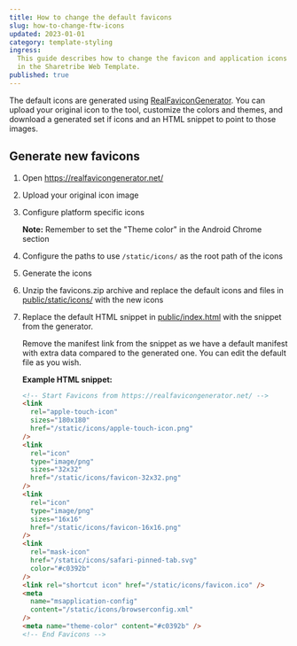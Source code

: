 ```yaml
---
title: How to change the default favicons
slug: how-to-change-ftw-icons
updated: 2023-01-01
category: template-styling
ingress:
  This guide describes how to change the favicon and application icons
  in the Sharetribe Web Template.
published: true
---
```


The default icons are generated using
[RealFaviconGenerator](https://realfavicongenerator.net/). You can
upload your original icon to the tool, customize the colors and themes,
and download a generated set if icons and an HTML snippet to point to
those images.

## Generate new favicons

1.  Open https://realfavicongenerator.net/

2.  Upload your original icon image

3.  Configure platform specific icons

    **Note:** Remember to set the "Theme color" in the Android Chrome
    section

4.  Configure the paths to use `/static/icons/` as the root path of the
    icons

5.  Generate the icons

6.  Unzip the favicons.zip archive and replace the default icons and
    files in
    [public/static/icons/](https://github.com/sharetribe/web-template/tree/main/public/static/icons)
    with the new icons

7.  Replace the default HTML snippet in
    [public/index.html](https://github.com/sharetribe/web-template/blob/main/public/index.html)
    with the snippet from the generator.

    <info>

    Remove the manifest link from the snippet as we have a default
    manifest with extra data compared to the generated one. You can edit
    the default file as you wish.

    </info>

    **Example HTML snippet:**

    ```html
    <!-- Start Favicons from https://realfavicongenerator.net/ -->
    <link
      rel="apple-touch-icon"
      sizes="180x180"
      href="/static/icons/apple-touch-icon.png"
    />
    <link
      rel="icon"
      type="image/png"
      sizes="32x32"
      href="/static/icons/favicon-32x32.png"
    />
    <link
      rel="icon"
      type="image/png"
      sizes="16x16"
      href="/static/icons/favicon-16x16.png"
    />
    <link
      rel="mask-icon"
      href="/static/icons/safari-pinned-tab.svg"
      color="#c0392b"
    />
    <link rel="shortcut icon" href="/static/icons/favicon.ico" />
    <meta
      name="msapplication-config"
      content="/static/icons/browserconfig.xml"
    />
    <meta name="theme-color" content="#c0392b" />
    <!-- End Favicons -->
    ```
